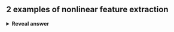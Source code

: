 ## 2 examples of nonlinear feature extraction
<details>
<summary><b>Reveal answer</b></summary>
t-SNE<br>UMAP
</details>
